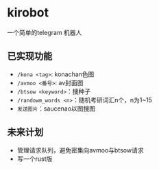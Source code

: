 # kirobot
一个简单的telegram 机器人
## 已实现功能
- `/kona <tag>`: konachan色图
- `/avmoo <番号>`: av封面图
- `/btsow <keyword>`：搜种子
- `/randowm_words <n>`：随机考研词汇n个，n为1~15
- `发送图片`：saucenao以图搜图
## 未来计划
- 管理请求队列，避免密集向avmoo与btsow请求
- 写一个rust版
